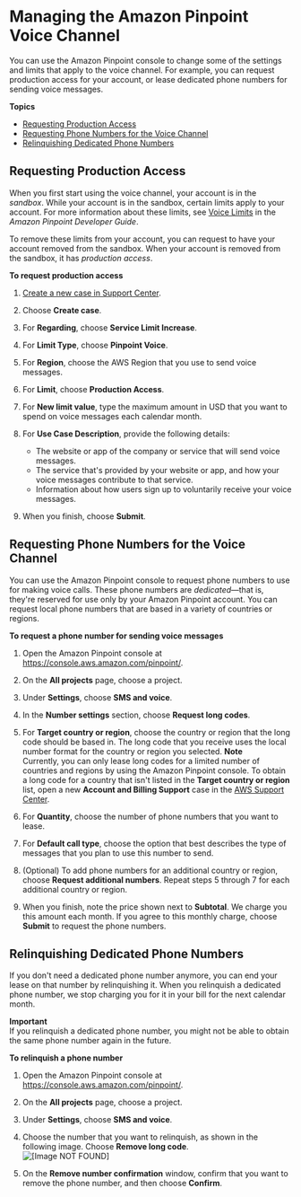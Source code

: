 # Managing the Amazon Pinpoint Voice Channel<a name="channels-voice-manage"></a>

You can use the Amazon Pinpoint console to change some of the settings and limits that apply to the voice channel\. For example, you can request production access for your account, or lease dedicated phone numbers for sending voice messages\.

**Topics**
+ [Requesting Production Access](#channels-voice-manage-sandbox)
+ [Requesting Phone Numbers for the Voice Channel](#channels-voice-manage-request-phone-numbers)
+ [Relinquishing Dedicated Phone Numbers](#channels-voice-manage-remove-phone-numbers)

## Requesting Production Access<a name="channels-voice-manage-sandbox"></a>

When you first start using the voice channel, your account is in the *sandbox*\. While your account is in the sandbox, certain limits apply to your account\. For more information about these limits, see [Voice Limits](https://docs.aws.amazon.com/pinpoint/latest/developerguide/limits.html#limits-voice) in the *Amazon Pinpoint Developer Guide*\.

To remove these limits from your account, you can request to have your account removed from the sandbox\. When your account is removed from the sandbox, it has *production access*\.

**To request production access**

1. [Create a new case in Support Center](https://console.aws.amazon.com/support/v1#/case/create)\.

1. Choose **Create case**\.

1. For **Regarding**, choose **Service Limit Increase**\.

1. For **Limit Type**, choose **Pinpoint Voice**\.

1. For **Region**, choose the AWS Region that you use to send voice messages\.

1. For **Limit**, choose **Production Access**\.

1. For **New limit value**, type the maximum amount in USD that you want to spend on voice messages each calendar month\.

1. For **Use Case Description**, provide the following details:
   + The website or app of the company or service that will send voice messages\.
   + The service that's provided by your website or app, and how your voice messages contribute to that service\.
   + Information about how users sign up to voluntarily receive your voice messages\.

1. When you finish, choose **Submit**\. 

## Requesting Phone Numbers for the Voice Channel<a name="channels-voice-manage-request-phone-numbers"></a>

You can use the Amazon Pinpoint console to request phone numbers to use for making voice calls\. These phone numbers are *dedicated*—that is, they're reserved for use only by your Amazon Pinpoint account\. You can request local phone numbers that are based in a variety of countries or regions\.

**To request a phone number for sending voice messages**

1. Open the Amazon Pinpoint console at [https://console\.aws\.amazon\.com/pinpoint/](https://console.aws.amazon.com/pinpoint/)\.

1. On the **All projects** page, choose a project\.

1. Under **Settings**, choose **SMS and voice**\. 

1. In the **Number settings** section, choose **Request long codes**\.

1. For **Target country or region**, choose the country or region that the long code should be based in\. The long code that you receive uses the local number format for the country or region you selected\.
**Note**  
Currently, you can only lease long codes for a limited number of countries and regions by using the Amazon Pinpoint console\. To obtain a long code for a country that isn't listed in the **Target country or region** list, open a new **Account and Billing Support** case in the [AWS Support Center](https://console.aws.amazon.com/support/v1#/case/create)\.

1. For **Quantity**, choose the number of phone numbers that you want to lease\.

1. For **Default call type**, choose the option that best describes the type of messages that you plan to use this number to send\.

1. \(Optional\) To add phone numbers for an additional country or region, choose **Request additional numbers**\. Repeat steps 5 through 7 for each additional country or region\.

1. When you finish, note the price shown next to **Subtotal**\. We charge you this amount each month\. If you agree to this monthly charge, choose **Submit** to request the phone numbers\.

## Relinquishing Dedicated Phone Numbers<a name="channels-voice-manage-remove-phone-numbers"></a>

If you don't need a dedicated phone number anymore, you can end your lease on that number by relinquishing it\. When you relinquish a dedicated phone number, we stop charging you for it in your bill for the next calendar month\.

**Important**  
If you relinquish a dedicated phone number, you might not be able to obtain the same phone number again in the future\.

**To relinquish a phone number**

1. Open the Amazon Pinpoint console at [https://console\.aws\.amazon\.com/pinpoint/](https://console.aws.amazon.com/pinpoint/)\.

1. On the **All projects** page, choose a project\.

1. Under **Settings**, choose **SMS and voice**\. 

1. Choose the number that you want to relinquish, as shown in the following image\. Choose **Remove long code**\.  
![\[Image NOT FOUND\]](http://docs.aws.amazon.com/pinpoint/latest/userguide/images/channels-voice-manage-remove-phone-numbers.png)

1. On the **Remove number confirmation** window, confirm that you want to remove the phone number, and then choose **Confirm**\.